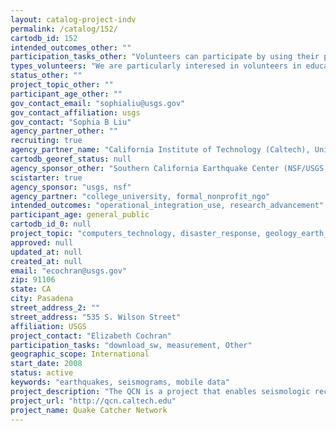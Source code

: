 ```yaml
---
layout: catalog-project-indv
permalink: /catalog/152/
cartodb_id: 152
intended_outcomes_other: ""
participation_tasks_other: "Volunteers can participate by using their personal computer as a seismologic instrument via a USB plug-in or by using the accelerometer in a laptop or smart phone. Data is then analyzed by software during and after an event before being uploaded on a central server."
types_volunteers: "We are particularly interesed in volunteers in education (formal and informal). Volunteers will need to request a sensor or have a supported laptop or smartphone with an internal sensor."
status_other: ""
project_topic_other: ""
participant_age_other: ""
gov_contact_email: "sophialiu@usgs.gov"
gov_contact_affiliation: usgs
gov_contact: "Sophia B Liu"
agency_partner_other: ""
recruiting: true
agency_partner_name: "California Institute of Technology (Caltech), Universidad de los Andes, Universidad Nacional Autonoma de Mexico, Universidad de Concepcion"
cartodb_georef_status: null
agency_sponsor_other: "Southern California Earthquake Center (NSF/USGS Funded organization), Incorporated Research Institutions for Seismology (NSF funded)"
scistarter: true
agency_sponsor: "usgs, nsf"
agency_partner: "college_university, formal_nonprofit_ngo"
intended_outcomes: "operational_integration_use, research_advancement"
participant_age: general_public
cartodb_id_0: null
project_topic: "computers_technology, disaster_response, geology_earth_science"
approved: null
updated_at: null
created_at: null
email: "ecochran@usgs.gov"
zip: 91106
state: CA
city: Pasadena
street_address_2: ""
street_address: "535 S. Wilson Street"
affiliation: USGS
project_contact: "Elizabeth Cochran"
participation_tasks: "download_sw, measurement, Other"
geographic_scope: International
start_date: 2008
status: active
keywords: "earthquakes, seismograms, mobile data"
project_description: "The QCN is a project that enables seismologic recordings by tapping into the vast network of computing of personal computers, laptops, and smart phones. Volunteers can connect small USB seismic sensors to their computers or use sensors internal to laptops or smart phones to record earthquakes. Data is then collected by a software application that sends seismograms back to a central server. The volunteers can then log in and see what earthquakes they have recorded through the project website."
project_url: "http://qcn.caltech.edu"
project_name: Quake Catcher Network
---
```


